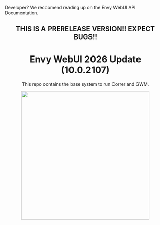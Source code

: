 <p>Developer? We reccomend reading up on the <a>Envy WebUI API Documentation</a>.</p>
<div align="center">
<h2>THIS IS A PRERELEASE VERSION!! EXPECT BUGS!!</h2>
<h1>Envy WebUI 2026 Update (10.0.2107)</h1>
<p>This repo contains the base system to run Correr and GWM.</p>
<img src="Assets/demo.png" height="400px">
</div>
